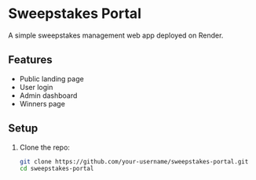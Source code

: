 # Sweepstakes Portal

A simple sweepstakes management web app deployed on Render.

## Features
- Public landing page
- User login
- Admin dashboard
- Winners page

## Setup
1. Clone the repo:
   ```bash
   git clone https://github.com/your-username/sweepstakes-portal.git
   cd sweepstakes-portal
